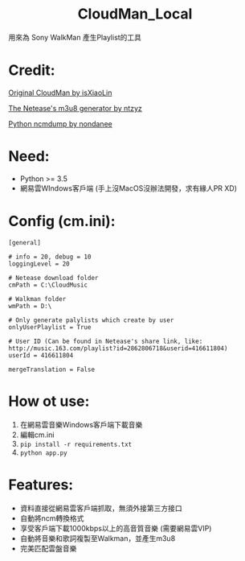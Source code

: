 <h1 align="center">CloudMan_Local</h1>
用來為 Sony WalkMan 產生Playlist的工具

# Credit:

[Original CloudMan by isXiaoLin](https://github.com/isXiaoLin/CloudMan)

[The Netease's m3u8 generator by ntzyz](https://ntzyz.io/post/mingrate-from-cloudmusic-to-walkman)

[Python ncmdump by nondanee](https://github.com/nondanee/ncmdump)

# Need:
- Python >= 3.5
- 網易雲WIndows客戶端 (手上沒MacOS沒辦法開發，求有緣人PR XD)

# Config (cm.ini):

```
[general]

# info = 20, debug = 10
loggingLevel = 20

# Netease download folder
cmPath = C:\CloudMusic

# Walkman folder
wmPath = D:\

# Only generate palylists which create by user
onlyUserPlaylist = True

# User ID (Can be found in Netease's share link, like: http://music.163.com/playlist?id=2862806718&userid=416611804)
userId = 416611804

mergeTranslation = False
```

# How ot use:
1. 在網易雲音樂Windows客戶端下載音樂
2. 編輯cm.ini
3. `pip install -r requirements.txt`
4. `python app.py`

# Features:
- 資料直接從網易雲客戶端抓取，無須外接第三方接口
- 自動將ncm轉換格式
- 享受客戶端下載1000kbps以上的高音質音樂 (需要網易雲VIP)
- 自動將音樂和歌詞複製至Walkman，並產生m3u8
- 完美匹配雲盤音樂

